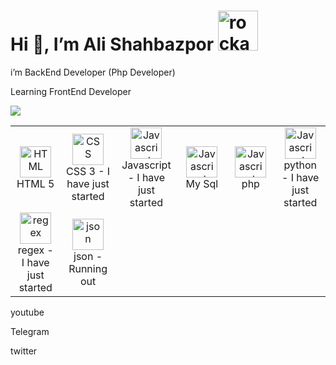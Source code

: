
<h1>Hi 👋, I’m Ali Shahbazpor <img src="https://emoji.gg/assets/emoji/1002-rockandroll.png" width="64px" height="64px" alt="rockandroll"></h1>
i’m BackEnd Developer (Php Developer)

Learning FrontEnd Developer

 <div style="display:flex;">
 <img align="center" src="https://github-readme-stats.vercel.app/api?username=DevNull-IR&count_private=true&show_icons=true&theme=midnight-purple" />
 </div>


<table>
  <tr>
    <td align="center" width="100">
      <a href="#">
        <img src="https://upload.wikimedia.org/wikipedia/commons/6/61/HTML5_logo_and_wordmark.svg" width="50" height="50" alt="HTML" />
      </a>
      <br>HTML 5
    </td>
    <td align="center" width="100">
      <a href="#">
        <img src="https://upload.wikimedia.org/wikipedia/commons/d/d5/CSS3_logo_and_wordmark.svg" width="50" height="50" alt="CSS" />
      </a>
      <br>CSS 3 - I have just started
    </td>
    <td align="center" width="100">
      <a href="#">
        <img src="https://upload.wikimedia.org/wikipedia/commons/9/99/Unofficial_JavaScript_logo_2.svg" width="50" height="50" alt="Javascript" />
      </a>
      <br>Javascript - I have just started
    </td>
       <td align="center" width="100">
      <a href="#">
        <img src="https://upload.wikimedia.org/wikipedia/commons/thumb/5/51/Mysql.svg/768px-Mysql.svg.png" width="50" height="50" alt="Javascript" />
      </a>
      <br> My Sql
    </td>
         <td align="center" width="100">
      <a href="#">
        <img src="https://upload.wikimedia.org/wikipedia/commons/thumb/3/31/Webysther_20160423_-_Elephpant.svg/375px-Webysther_20160423_-_Elephpant.svg.png" width="50" height="50" alt="Javascript" />
      </a>
      <br> php
    </td>
    <td align="center" width="100">
      <a href="#">
        <img src="https://wiki.installgentoo.com/images/thumb/e/e4/Python.png/450px-Python.png" width="50" height="50" alt="Javascript" />
      </a>
      <br> python - I have just started
    </td>
  </tr>
 <tr>
    <td align="center" width="100">
      <a href="#">
        <img src="https://dl2.macupdate.com/images/icons256/37748.png?d=1444416543" width="50" height="50" alt="regex" />
      </a>
      <br> regex - I have just started
    </td>
    <td align="center" width="100">
      <a href="#">
        <img src="https://rintoj.gallerycdn.vsassets.io/extensions/rintoj/json-organizer/0.0.4/1539281051842/Microsoft.VisualStudio.Services.Icons.Default" width="50" height="50" alt="json" />
      </a>
      <br> json - Running out
    </td>
  </tr>
</table>    

<a style="text-decoration:none;" href="https://www.youtube.com/channel/UC0CPmLnG4y2q6kwmRAokIBw" target="_blank">
 <p>youtube</p>
</a>
<a style="text-decoration:none;" href="https://t.me/dev_null" target="_blank">
 <p>Telegram</p>
</a>
<a style="text-decoration:none;" href="https://twitter.com/AlidevNull" target="_blank">
 <p>twitter</p>
</a>
